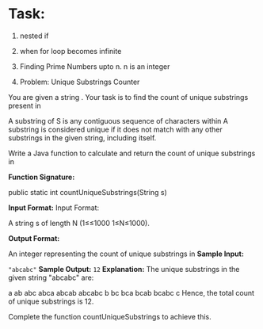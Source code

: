 Task:
======
  1. nested if 
  2. when for loop becomes infinite
  3. Finding Prime Numbers upto n. n is an integer
 
  4. Problem: Unique Substrings Counter

You are given a string . Your task is to find the count of unique substrings present in 

A substring of S is any contiguous sequence of characters within 
A substring is considered unique if it does not match with any other substrings in the given string, including itself.

Write a Java function to calculate and return the count of unique substrings in 

**Function Signature:**

public static int countUniqueSubstrings(String s)

**Input Format:**
Input Format:

A string s of length 
N (1≤≤1000 1≤N≤1000).

**Output Format:**

An integer representing the count of unique substrings in 
**Sample Input:**

``` "abcabc" ```
**Sample Output:**
	``` 12 ```
**Explanation:**
The unique substrings in the given string "abcabc" are:

a
ab
abc
abca
abcab
abcabc
b
bc
bca
bcab
bcabc
c
Hence, the total count of unique substrings is 12.

Complete the function countUniqueSubstrings to achieve this. 
